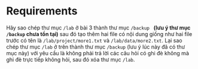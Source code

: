 <h1>Requirements</h1>

Hãy sao chép thư mục `/lab` ở bài 3 thành thư mục `/backup ` **(lưu ý thư mục `/backup` chưa tồn tại)** sau đó tạo thêm hai file có nội dung giống như hai file trước có tên là `/lab/project/more1.txt`  và  `/lab/data/more2.txt`. 
Lại sao chép thư mục `/lab` ở trên thành thư mục `/backup` (lưu ý lúc này đã có thư mục này) với yêu cầu là không phải trả lời các câu hỏi có ghi đè không mà ghi đè trực tiếp không hỏi, sau đó xóa thư mục `/lab`.